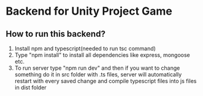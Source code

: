 # Backend for Unity Project Game 

## How to run this backend?
1. Install npm and typescript(needed to run tsc command)
2. Type "npm install" to install all dependencies like express, mongoose etc.
3. To run server type "npm run dev" and then if you want to change something do it in src folder with .ts files, server will automatically restart with every saved change and compile typescript files into js files in dist folder